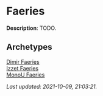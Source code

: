 # Faeries

**Description**: TODO.

## **Archetypes**

[Dimir Faeries](../archetypes/Dimir%20Faeries.html)  
[Izzet Faeries](../archetypes/Izzet%20Faeries.html)  
[MonoU Faeries](../archetypes/MonoU%20Faeries.html)  


*Last updated: 2021-10-09, 21:03:21.*
